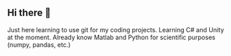 ## Hi there 👋

Just here learning to use git for my coding projects.
Learning C# and Unity at the moment.
Already know Matlab and Python for scientific purposes (numpy, pandas, etc.)
